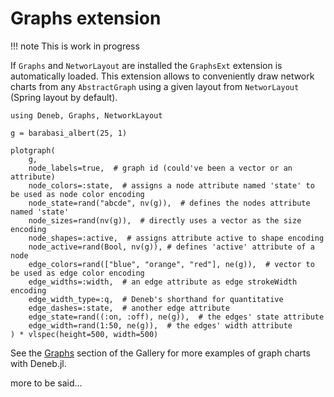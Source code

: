 # Graphs extension

!!! note
    This is work in progress


If `Graphs` and `NetworLayout` are installed the `GraphsExt` extension is automatically loaded.
This extension allows to conveniently draw network charts from any `AbstractGraph` using a given
layout from `NetworLayout` (Spring layout by default).

```@example graphs
using Deneb, Graphs, NetworkLayout

g = barabasi_albert(25, 1)

plotgraph(
    g,
    node_labels=true,  # graph id (could've been a vector or an attribute)
    node_colors=:state,  # assigns a node attribute named 'state' to be used as node color encoding
    node_state=rand("abcde", nv(g)),  # defines the nodes attribute named 'state'
    node_sizes=rand(nv(g)),  # directly uses a vector as the size encoding
    node_shapes=:active,  # assigns attribute active to shape encoding
    node_active=rand(Bool, nv(g)), # defines 'active' attribute of a node
    edge_colors=rand(["blue", "orange", "red"], ne(g)),  # vector to be used as edge color encoding
    edge_widths=:width,  # an edge attribute as edge strokeWidth encoding
    edge_width_type=:q,  # Deneb's shorthand for quantitative
    edge_dashes=:state,  # another edge attribute
    edge_state=rand((:on, :off), ne(g)),  # the edges' state attribute
    edge_width=rand(1:50, ne(g)),  # the edges' width attribute
) * vlspec(height=500, width=500)
```

See the [Graphs](@ref) section of the Gallery for more examples of graph charts with Deneb.jl.

more to be said...
